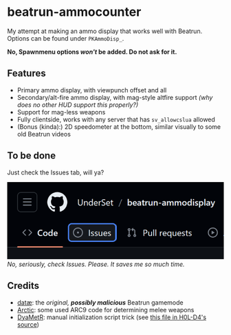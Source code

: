 # beatrun-ammocounter
My attempt at making an ammo display that works well with Beatrun. Options can be found under `PKAmmoDisp_`.

**No, Spawnmenu options *won't* be added. Do not ask for it.**

## Features
- Primary ammo display, with viewpunch offset and all
- Secondary/alt-fire ammo display, with mag-style altfire support *(why does no other HUD support this properly?)*
- Support for mag-less weapons
- Fully clientside, works with any server that has `sv_allowcslua` allowed
- (Bonus (kinda):) 2D speedometer at the bottom, similar visually to some old Beatrun videos

## To be done
Just check the Issues tab, will ya?

![image of the Issues tab](images/checkissues.png)
<br>*No, seriously, check Issues. Please. It saves me so much time.*

## Credits
- [datæ](https://steamcommunity.com/id/75651121243836): the *original, **possibly malicious*** Beatrun gamemode
- [Arctic](https://github.com/haodongmo): some used ARC9 code for determining melee weapons
- [DyaMetR](https://github.com/DyaMetR): manual initialization script trick (see [this file in H0L-D4's source](https://github.com/DyaMetR/holohud/blob/master/lua/holohud_init.lua))

